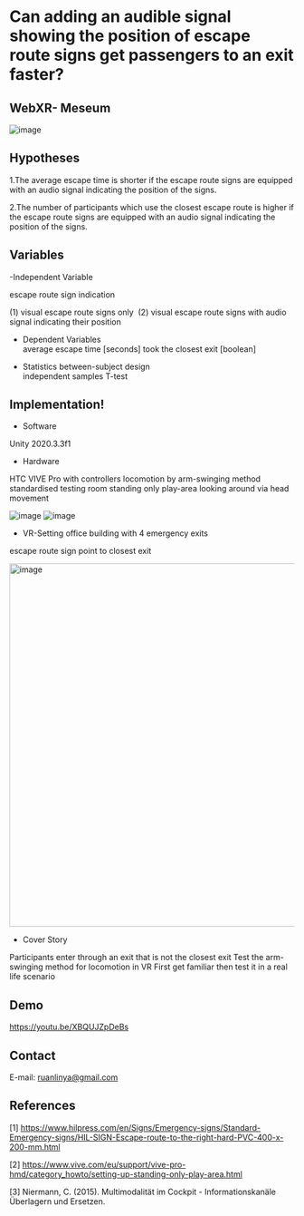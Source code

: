 # Can adding an audible signal showing the position of escape route signs get passengers to an exit faster? 


## WebXR- Meseum

![image](https://github.com/RuanLinya/Augmented-reality-Projects/assets/133128176/19bb14d7-6719-4b5a-820f-4c367b6d9478)



##  Hypotheses
1.The average escape time is shorter if the escape route signs are equipped with an audio signal indicating the position of the signs.

2.The number of participants which use the closest escape route is higher if the escape route signs are equipped with an audio signal indicating the position of the signs.


##  Variables
-Independent Variable	

escape route sign indication

(1) visual escape route signs only 
(2) visual escape route signs with audio signal indicating their position

- Dependent Variables  
average escape time [seconds]
took the closest exit [boolean]

- Statistics
between-subject design  
independent samples T-test

## Implementation!
- Software

Unity 2020.3.3f1

- Hardware

HTC VIVE Pro with controllers
locomotion by arm-swinging method
standardised testing room
standing only play-area
looking around via head movement

![image](https://github.com/RuanLinya/Escape-Route/assets/133128176/6e315dc2-9c98-4842-bd89-5330f683abe0)
![image](https://github.com/RuanLinya/Escape-Route/assets/133128176/50ba5aed-5dd2-435d-81ef-c65bf8136dba)

- VR-Setting
office building with 4 emergency exits 

escape route sign point to closest exit

<img width="641" alt="image" src="https://github.com/RuanLinya/Escape-Route/assets/133128176/cef56c6f-0d2d-48fd-8260-2ad8261e6062">

- Cover Story

Participants enter through an exit that is not the closest exit 
Test the arm-swinging method for locomotion in VR
First get familiar then test it in a real life scenario

## Demo
https://youtu.be/XBQUJZpDeBs

## Contact
E-mail: ruanlinya@gmail.com

## References


[1] https://www.hilpress.com/en/Signs/Emergency-signs/Standard-Emergency-signs/HIL-SIGN-Escape-route-to-the-right-hard-PVC-400-x-200-mm.html

[2] https://www.vive.com/eu/support/vive-pro-hmd/category_howto/setting-up-standing-only-play-area.html

[3] Niermann, C. (2015). Multimodalität im Cockpit - Informationskanäle Überlagern und Ersetzen.



